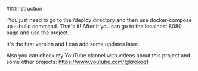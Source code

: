 ###Instruction

-You just need to go to the /deploy directory and then use docker-compose up --build command. That's it!
After it you can go to the localhost:8080 page and use the project.

It's the first version and I can add some updates later.

Also you can check my YouTube clannel with videos about this project and some other projects: https://www.youtube.com/@krokoq1
